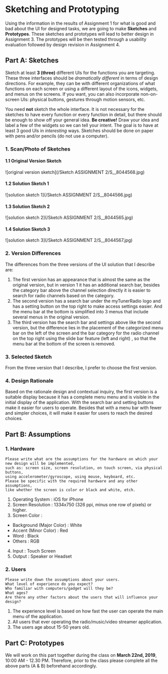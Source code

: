 # Sketching and Prototyping
Using the information in the results of Assignment 1 for what is good and bad about the UI for designed tasks, we are going to make **Sketches** and **Prototypes**. These sketches and prototypes will lead to better design in Assignment 3. The prototypes will be then tested through a usability evaluation followed by design revision in Assignment 4.

## Part A: Sketches
Sketch at least **3 (three)** different UIs for the functions you are targeting. These three interfaces should be _dramatically different_ in terms of design directions. For example, they can be with different organizations of what functions on each screen or using a different layout of the icons, widgets, and menus on the screens. If you want, you can also incorporate non-on-screen UIs: physical buttons, gestures through motion sensors, etc.

You need **not** sketch the whole interface. It is not necessary for the sketches to have every function or every function in detail, but there should be enough to show off your general idea. **Be creative!** Draw your idea and label a few of the widgets so we can tell your intent. The goal is to have at least 3 good UIs in *interesting* ways. Sketches should be done on paper with pens and/or pencils (do not use a computer).

### 1. Scan/Photo of Sketches
#### 1.1 Original Version Sketch
![original version sketch](/Sketch ASSIGNMENT 2/S__8044568.jpg)

#### 1.2 Solution Sketch 1
![solution sketch 1](/Sketch ASSIGNMENT 2/S__8044566.jpg)

#### 1.3 Solution Sketch 2
![solution sketch 2](/Sketch ASSIGNMENT 2/S__8044565.jpg)

#### 1.4 Solution Sketch 3
![solution sketch 3](/Sketch ASSIGNMENT 2/S__8044567.jpg)

### 2. Version Differences
The differences from the three versions of the UI solution that I describe are:
1. The first version has an appearance that is almost the same as the original version, but in version 1 it has an additional search bar, besides the category bar above the channel selection directly it is easier to search for radio channels based on the category.
2. The second version has a search bar under the myTunerRadio logo and has a setting button on the top right to make access settings easier. And the menu bar at the bottom is simplified into 3 menus that include several menus in the original version.
3. The third version has the search bar and settings above like the second version, but the difference lies in the placement of the categorized menu bar on the left of the screen and the bar category for the radio channel on the top right using the slide bar feature (left and right) , so that the menu bar at the bottom of the screen is removed.

### 3. Selected Sketch
From the three version that I describe, I prefer to choose the first version.

### 4. Design Rationale
Based on the rationale design and contextual inquiry, the first version is a suitable display because it has a complete menu menu and is visible in the initial display of the application. With the search bar and setting buttons make it easier for users to operate. Besides that with a menu bar with fewer and simpler choices, it will make it easier for users to reach the desired choices.

## Part B: Assumptions
### 1. Hardware
```
Please write what are the assumptions for the hardware on which your new design will be implemented, 
such as: screen size, screen resolution, on touch screen, via physical buttons, 
using accelerometer/gyroscope, using mouse, keyboard, etc. 
Please be specific with the required hardware and any other assumptions, 
like whether the screen is color or black and white, etch.
```
1. Operating System : iOS for iPhone
2. Screen Resolution  : 1334x750 (326 ppi, minus one row of pixels) or higher.
3. Screen Color : 
  - Background (Major Color) : White
  - Accent (Minor Color)  : Red
  - Word  : Black
  - Others : RGB
4. Input  : Touch Screen
5. Output : Speaker or Headset

### 2. Users
```
Please write down the assumptions about your users. 
What level of experience do you expect? 
Who familiar with computers/gadget will they be? 
What ages? 
Are there any other factors about the users that will influence your design?
```
1. The experience level is based on how fast the user can operate the main menu of the application.
2. All users that ever operating the radio/music/video streamer application.
3. The users age about 15-50 years old.

## Part C: Prototypes
We will work on this part together during the class on **March 22nd, 2019**, 10:00 AM - 12.30 PM. Therefore, prior to the class please complete all the above parts (A & B) beforehand accordingly.
